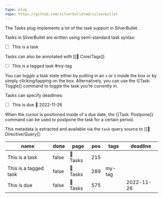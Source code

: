 ```yaml
---
type: plug
repo: https://github.com/silverbulletmd/silverbullet
---
```


The Tasks plug implements a lot of the task support in SilverBullet.

Tasks in SilverBullet are written using semi-standard task syntax:

* [ ] This is a task

Tasks can also be annotated with [[🔌 Core/Tags]]:

* [ ] This is a tagged task #my-tag

You can _toggle_ a task state either by putting in an `x` or `X` inside the box or by simply clicking/tapping on the box. Alternatively, you can use the {[Task: Toggle]} command to toggle the task you’re currently in.

Tasks can specify deadlines:

* [ ] This is due 📅 2022-11-26

When the cursor is positioned inside of a due date, the {[Task: Postpone]} command can be used to postpone the task for a certain period.

This metadata is extracted and available via the `task` query source to [[🔌 Directive/Query]]:

<!-- #query task where page = "{{page}}"" -->
|name                 |done |page    |pos|tags  |deadline  |
|---------------------|-----|--------|---|------|----------|
|This is a task       |false|🔌 Tasks|215|      |          |
|This is a tagged task|false|🔌 Tasks|289|my-tag|          |
|This is due          |false|🔌 Tasks|575|      |2022-11-26|
<!-- /query -->
